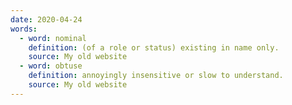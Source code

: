 ```yaml
---
date: 2020-04-24
words:
  - word: nominal
    definition: (of a role or status) existing in name only.
    source: My old website
  - word: obtuse
    definition: annoyingly insensitive or slow to understand.
    source: My old website
---
```

